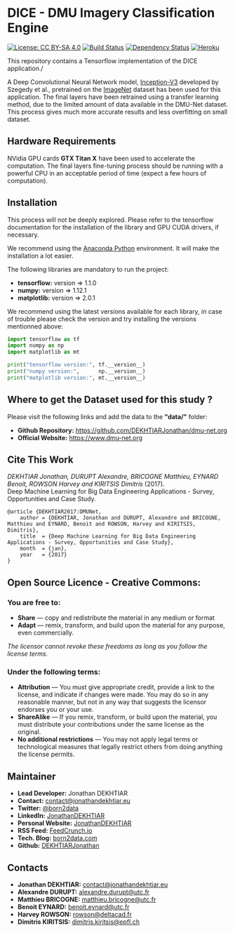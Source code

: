 # DICE - DMU Imagery Classification Engine

[![License: CC BY-SA 4.0](https://img.shields.io/badge/License-CC%20BY--SA%204.0-lightgrey.svg)](http://creativecommons.org/licenses/by-sa/4.0/)
[![Build Status](https://travis-ci.org/DEKHTIARJonathan/DICE-DMU_Imagery_Classification_Engine.svg?branch=master)](https://travis-ci.org/DEKHTIARJonathan/DICE-DMU_Imagery_Classification_Engine)
[![Dependency Status](https://gemnasium.com/badges/github.com/DEKHTIARJonathan/DICE-DMU_Imagery_Classification_Engine.svg)](https://gemnasium.com/github.com/DEKHTIARJonathan/DICE-DMU_Imagery_Classification_Engine)
[![Heroku](https://heroku-badge.herokuapp.com/?app=dice-dmu-classifier)](https://dice-dmu-classifier.herokuapp.com)


This repository contains a Tensorflow implementation of the DICE application./

A Deep Convolutional Neural Network model, [Inception-V3](http://arxiv.org/abs/1512.00567) developed by Szegedy et al., pretrained on the [ImageNet](http://www.image-net.org/) dataset has been used for this application. The final layers have been retrained using a transfer learning method, due to the limited amount of data available in the DMU-Net dataset. This process gives much more accurate results and less overfitting on small dataset.

## Hardware Requirements

NVidia GPU cards **GTX Titan X** have been used to accelerate the computation. The final layers fine-tuning process should be running with a powerful CPU in an acceptable period of time (expect a few hours of computation).

## Installation

This process will not be deeply explored. Please refer to the tensorflow documentation for the installation of the library and GPU CUDA drivers, if necessary.

We recommend using the [Anaconda Python](https://www.continuum.io/downloads) environment. It will make the installation a lot easier.

The following libraries are mandatory to run the project:
- **tensorflow:** version => 1.1.0
- **numpy:** version => 1.12.1
- **matplotlib:** version => 2.0.1

We recommend using the latest versions available for each library, in case of trouble please check the version and try installing the versions mentionned above:

```python
import tensorflow as tf
import numpy as np
import matplotlib as mt

print("tensorflow version:", tf.__version__)
print("numpy version:",      np.__version__)
print("matplotlib version:", mt.__version__)
```

## Where to get the Dataset used for this study ?

Please visit the following links and add the data to the **"data/"** folder:
- **Github Repository:** https://github.com/DEKHTIARJonathan/dmu-net.org
- **Official Website:** https://www.dmu-net.org

## Cite This Work
*DEKHTIAR Jonathan, DURUPT Alexandre, BRICOGNE Matthieu, EYNARD Benoit, ROWSON Harvey and KIRITSIS Dimitris* (2017). <br>
Deep Machine Learning for Big Data Engineering Applications - Survey, Opportunities and Case Study.
```
@article {DEKHTIAR2017:DMUNet,
    author = {DEKHTIAR, Jonathan and DURUPT, Alexandre and BRICOGNE, Matthieu and EYNARD, Benoit and ROWSON, Harvey and KIRITSIS, Dimitris},
    title  = {Deep Machine Learning for Big Data Engineering Applications - Survey, Opportunities and Case Study},
    month  = {jan},
    year   = {2017}
}
```

## Open Source Licence - Creative Commons:

### You are free to:

- **Share** — copy and redistribute the material in any medium or format
- **Adapt** — remix, transform, and build upon the material for any purpose, even commercially.

*The licensor cannot revoke these freedoms as long as you follow the license terms.*

### Under the following terms:

- **Attribution** — You must give appropriate credit, provide a link to the license, and indicate if changes were made. You may do so in any reasonable manner, but not in any way that suggests the licensor endorses you or your use.
- **ShareAlike** — If you remix, transform, or build upon the material, you must distribute your contributions under the same license as the original.
 - **No additional restrictions** — You may not apply legal terms or technological measures that legally restrict others from doing anything the license permits.

## Maintainer

* **Lead Developer:** Jonathan DEKHTIAR
* **Contact:** [contact@jonathandekhtiar.eu](mailto:contact@jonathandekhtiar.eu)
* **Twitter:** [@born2data](https://twitter.com/born2data)
* **LinkedIn:** [JonathanDEKHTIAR](https://fr.linkedin.com/in/jonathandekhtiar)
* **Personal Website:** [JonathanDEKHTIAR](http://www.jonathandekhtiar.eu)
* **RSS Feed:** [FeedCrunch.io](https://www.feedcrunch.io/@dataradar/)
* **Tech. Blog:** [born2data.com](http://www.born2data.com/)
* **Github:** [DEKHTIARJonathan](https://github.com/DEKHTIARJonathan)

## Contacts

* **Jonathan DEKHTIAR:** [contact@jonathandekhtiar.eu](mailto:contact@jonathandekhtiar.eu)
* **Alexandre DURUPT:** [alexandre.durupt@utc.fr](mailto:alexandre.durupt@utc.fr)
* **Matthieu BRICOGNE:** [matthieu.bricogne@utc.fr](mailto:matthieu.bricogne@utc.fr)
* **Benoit EYNARD:** [benoit.eynard@utc.fr](mailto:benoit.eynard@utc.fr)
* **Harvey ROWSON:** [rowson@deltacad.fr](mailto:rowson@deltacad.fr)
* **Dimitris KIRITSIS:** [dimitris.kiritsis@epfl.ch](mailto:dimitris.kiritsis@epfl.ch)

